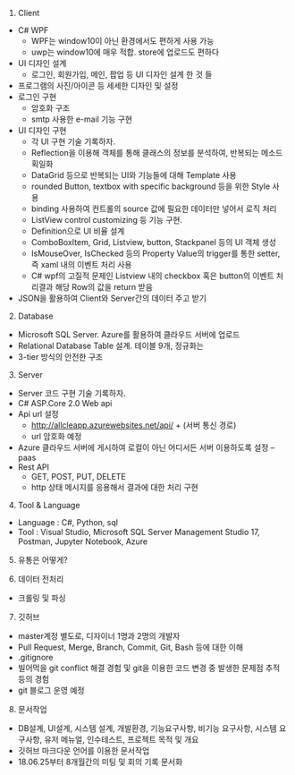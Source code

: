 1. Client
  * C# WPF
    + WPF는 window10이 아닌 환경에서도 편하게 사용 가능
    + uwp는 window10에 매우 적합. store에 업로드도 편하다
  * UI 디자인 설계
    + 로그인, 회원가입, 메인, 팝업 등 UI 디자인 설계 한 것 들
  * 프로그램의 사진/아이콘 등 세세한 디자인 및 설정
  * 로그인 구현
    + 암호화 구조
    + smtp 사용한 e-mail 기능 구현
  * UI 디자인 구현
    + 각 UI 구현 기술 기록하자.
    + Reflection을 이용해 객체를 통해 클래스의 정보를 분석하여, 반복되는 메소드 획일화
    + DataGrid 등으로 반복되는 UI와 기능들에 대해 Template 사용
    + rounded Button, textbox with specific background 등을 위한 Style 사용  
    + binding 사용하여 컨트롤의 source 값에 필요한 데이터만 넣어서 로직 처리
    + ListView control customizing 등 기능 구현. 
    + Definition으로 UI 비율 설계
    + ComboBoxItem, Grid, Listview, button, Stackpanel 등의 UI 객체 생성
    + IsMouseOver, IsChecked 등의 Property Value의 trigger를 통한 setter, 즉 xaml 내의 이벤트 처리 사용
    + C# wpf의 고질적 문제인 Listview 내의 checkbox 혹은 button의 이벤트 처리결과 해당 Row의 값을 return 받음
  * JSON을 활용하여 Client와 Server간의 데이터 주고 받기
 
2. Database
  * Microsoft SQL Server. Azure를 활용하여 클라우드 서버에 업로드
  * Relational Database Table 설계. 테이블 9개, 정규화는 
  * 3-tier 방식의 안전한 구조
  
3. Server
  * Server 코드 구현 기술 기록하자.
  * C# ASP.Core 2.0 Web api
  * Api url 설정
    + http://allcleapp.azurewebsites.net/api/ + (서버 통신 경로)
    + url 암호화 예정
  * Azure 클라우드 서버에 게시하여 로컬이 아닌 어디서든 서버 이용하도록 설정 – paas
  * Rest API
    + GET, POST, PUT, DELETE
    + http 상태 메시지를 응용해서 결과에 대한 처리 구현
    
4. Tool & Language
  * Language : C#, Python, sql
  * Tool : Visual Studio, Microsoft SQL Server Management Studio 17, Postman, Jupyter Notebook, Azure
  
5. 유통은 어떻게?

6. 데이터 전처리
  * 크롤링 및 파싱
  
7. 깃허브
  * master계정 별도로, 디자이너 1명과 2명의 개발자
  * Pull Request, Merge, Branch, Commit, Git, Bash 등에 대한 이해
  * .gitignore
  * 빌어먹을 git conflict 해결 경험 및 git을 이용한 코드 변경 중 발생한 문제점 추적 등의 경험
  * git 블로그 운영 예정

8. 문서작업
  * DB설계, UI설계, 시스템 설계, 개발환경, 기능요구사항, 비기능 요구사항, 시스템 요구사항, 유저 메뉴얼, 인수테스트, 프로젝트 목적 및 개요
  * 깃허브 마크다운 언어를 이용한 문서작업
  * 18.06.25부터 8개월간의 미팅 및 회의 기록 문서화 
